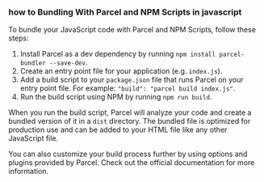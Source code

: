 ### how to Bundling With Parcel and NPM Scripts in javascript 
To bundle your JavaScript code with Parcel and NPM Scripts, follow these steps:

1. Install Parcel as a dev dependency by running `npm install parcel-bundler --save-dev`.
2. Create an entry point file for your application (e.g. `index.js`).
3. Add a build script to your `package.json` file that runs Parcel on your entry point file. For example: `"build": "parcel build index.js"`.
4. Run the build script using NPM by running `npm run build`.

When you run the build script, Parcel will analyze your code and create a bundled version of it in a `dist` directory. The bundled file is optimized for production use and can be added to your HTML file like any other JavaScript file.

You can also customize your build process further by using options and plugins provided by Parcel. Check out the official documentation for more information.
